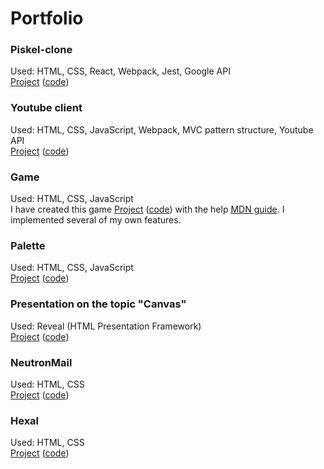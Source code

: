 # Portfolio

### Piskel-clone
Used: HTML, CSS, React, Webpack, Jest, Google API <br>
[Project](https://oldblacktree.github.io/piskelClone/) ([code](https://github.com/oldblacktree/piskelClone)) 

### Youtube client
Used: HTML, CSS, JavaScript, Webpack, MVC pattern structure, Youtube API <br>
[Project](https://oldblacktree.github.io/YouTube-Client/) ([code](https://github.com/oldblacktree/YouTube-Client/tree/master/youtube-client)) 


### Game
Used: HTML, CSS, JavaScript <br>
I have created this game [Project](https://oldblacktree.github.io/SimpleGame/) ([code](https://github.com/oldblacktree/SimpleGame)) with the help [MDN guide](https://developer.mozilla.org/ru/docs/Games/Tutorials/2D_Breakout_game_pure_JavaScript). 
I implemented several of my own features.


### Palette
Used: HTML, CSS, JavaScript <br>
[Project](https://oldblacktree.github.io/Palette/) ([code](https://github.com/oldblacktree/Palette)) 

### Presentation on the topic "Canvas"
Used: Reveal (HTML Presentation Framework) <br>
[Project](https://oldblacktree.github.io/presentation/) ([code](https://github.com/oldblacktree/presentation)) 

### NeutronMail
Used: HTML, CSS <br>
[Project](https://oldblacktree.github.io/NeutronMail/) ([code](https://github.com/oldblacktree/hexal)) 

### Hexal
Used: HTML, CSS <br>
[Project](https://oldblacktree.github.io/hexal/) ([code](https://github.com/oldblacktree/NeutronMail)) 
